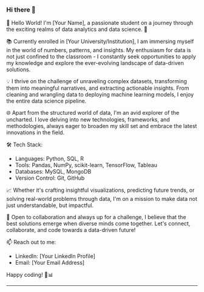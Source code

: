 ### Hi there 👋
👋 Hello World! I'm [Your Name], a passionate student on a journey through the exciting realms of data analytics and data science. 🚀

📚 Currently enrolled in [Your University/Institution], I am immersing myself in the world of numbers, patterns, and insights. My enthusiasm for data is not just confined to the classroom - I constantly seek opportunities to apply my knowledge and explore the ever-evolving landscape of data-driven solutions.

💡 I thrive on the challenge of unraveling complex datasets, transforming them into meaningful narratives, and extracting actionable insights. From cleaning and wrangling data to deploying machine learning models, I enjoy the entire data science pipeline.

🌐 Apart from the structured world of data, I'm an avid explorer of the uncharted. I love delving into new technologies, frameworks, and methodologies, always eager to broaden my skill set and embrace the latest innovations in the field.

🛠️ Tech Stack:
- Languages: Python, SQL, R
- Tools: Pandas, NumPy, scikit-learn, TensorFlow, Tableau
- Databases: MySQL, MongoDB
- Version Control: Git, GitHub

📈 Whether it's crafting insightful visualizations, predicting future trends, or solving real-world problems through data, I'm on a mission to make data not just understandable, but impactful.

🌱 Open to collaboration and always up for a challenge, I believe that the best solutions emerge when diverse minds come together. Let's connect, collaborate, and code towards a data-driven future!

📫 Reach out to me:
- LinkedIn: [Your LinkedIn Profile]
- Email: [Your Email Address]

Happy coding! 🚀📊

---

<!--
**Bavenraj/Bavenraj** is a ✨ _special_ ✨ repository because its `README.md` (this file) appears on your GitHub profile.

Here are some ideas to get you started:

- 🔭 I’m currently working on ...
- 🌱 I’m currently learning ...
- 👯 I’m looking to collaborate on ...
- 🤔 I’m looking for help with ...
- 💬 Ask me about ...
- 📫 How to reach me: ...
- 😄 Pronouns: ...
- ⚡ Fun fact: ...
-->
